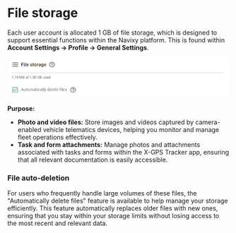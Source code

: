 # File storage

Each user account is allocated 1 GB of file storage, which is designed to support essential functions within the Navixy platform. This is found within **Account Settings → Profile → General Settings**.

![File storage](attachments/image-20241111-225720.png)

**Purpose:**

- **Photo and video files:** Store images and videos captured by camera-enabled vehicle telematics devices, helping you monitor and manage fleet operations effectively.
- **Task and form attachments:** Manage photos and attachments associated with tasks and forms within the X-GPS Tracker app, ensuring that all relevant documentation is easily accessible.

### File auto-deletion

For users who frequently handle large volumes of these files, the "Automatically delete files" feature is available to help manage your storage efficiently. This feature automatically replaces older files with new ones, ensuring that you stay within your storage limits without losing access to the most recent and relevant data.